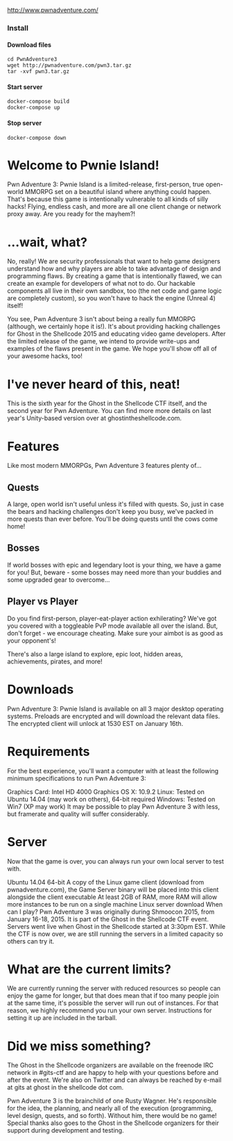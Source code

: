 http://www.pwnadventure.com/

### Install
#### Download files
```
cd PwnAdventure3
wget http://pwnadventure.com/pwn3.tar.gz
tar -xvf pwn3.tar.gz
```
#### Start server
```
docker-compose build
docker-compose up
```
#### Stop server
```
docker-compose down
```


# Welcome to Pwnie Island!
Pwn Adventure 3: Pwnie Island is a limited-release, first-person, true open-world MMORPG set on a beautiful island where anything could happen. That's because this game is intentionally vulnerable to all kinds of silly hacks! Flying, endless cash, and more are all one client change or network proxy away. Are you ready for the mayhem?!

# ...wait, what?
No, really! We are security professionals that want to help game designers understand how and why players are able to take advantage of design and programming flaws. By creating a game that is intentionally flawed, we can create an example for developers of what not to do. Our hackable components all live in their own sandbox, too (the net code and game logic are completely custom), so you won't have to hack the engine (Unreal 4) itself!

You see, Pwn Adventure 3 isn't about being a really fun MMORPG (although, we certainly hope it is!). It's about providing hacking challenges for Ghost in the Shellcode 2015 and educating video game developers. After the limited release of the game, we intend to provide write-ups and examples of the flaws present in the game. We hope you'll show off all of your awesome hacks, too!

# I've never heard of this, neat!
This is the sixth year for the Ghost in the Shellcode CTF itself, and the second year for Pwn Adventure. You can find more more details on last year's Unity-based version over at ghostintheshellcode.com.

# Features
Like most modern MMORPGs, Pwn Adventure 3 features plenty of...

## Quests
A large, open world isn't useful unless it's filled with quests. So, just in case the bears and hacking challenges don't keep you busy, we've packed in more quests than ever before. You'll be doing quests until the cows come home!

## Bosses
If world bosses with epic and legendary loot is your thing, we have a game for you! But, beware - some bosses may need more than your buddies and some upgraded gear to overcome...

## Player vs Player
Do you find first-person, player-eat-player action exhilerating? We've got you covered with a toggleable PvP mode available all over the island. But, don't forget - we encourage cheating. Make sure your aimbot is as good as your opponent's!

There's also a large island to explore, epic loot, hidden areas, achievements, pirates, and more!

# Downloads
Pwn Adventure 3: Pwnie Island is available on all 3 major desktop operating systems. Preloads are encrypted and will download the relevant data files. The encrypted client will unlock at 1530 EST on January 16th.

# Requirements
For the best experience, you'll want a computer with at least the following minimum specifications to run Pwn Adventure 3:

Graphics Card: Intel HD 4000 Graphics
OS X: 10.9.2
Linux: Tested on Ubuntu 14.04 (may work on others), 64-bit required
Windows: Tested on Win7 (XP may work)
It may be possible to play Pwn Adventure 3 with less, but framerate and quality will suffer considerably.

# Server
Now that the game is over, you can always run your own local server to test with.

Ubuntu 14.04 64-bit
A copy of the Linux game client (download from pwnadventure.com), the Game Server binary will be placed into this client alongside the client executable
At least 2GB of RAM, more RAM will allow more instances to be run on a single machine
Linux server download
When can I play?
Pwn Adventure 3 was originally during Shmoocon 2015, from January 16-18, 2015. It is part of the Ghost in the Shellcode CTF event. Servers went live when Ghost in the Shellcode started at 3:30pm EST. While the CTF is now over, we are still running the servers in a limited capacity so others can try it.

# What are the current limits?
We are currently running the server with reduced resources so people can enjoy the game for longer, but that does mean that if too many people join at the same time, it's possible the server will run out of instances. For that reason, we highly recommend you run your own server. Instructions for setting it up are included in the tarball.

# Did we miss something?
The Ghost in the Shellcode organizers are available on the freenode IRC network in #gits-ctf and are happy to help with your questions before and after the event. We're also on Twitter and can always be reached by e-mail at gits at ghost in the shellcode dot com.

Pwn Adventure 3 is the brainchild of one Rusty Wagner. He's responsible for the idea, the planning, and nearly all of the execution (programming, level design, quests, and so forth). Without him, there would be no game! Special thanks also goes to the Ghost in the Shellcode organizers for their support during development and testing.
